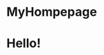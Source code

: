 # MyHompepage
<!DOCTYPE html> 
<html lang="en">

<html>
  <head>
   
  </head>
  <body>
  <h1>Hello!</h1>
  </body>
</html>
